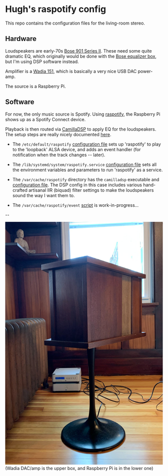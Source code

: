 # Hugh's raspotify config

This repo contains the configuration files for the living-room stereo.

## Hardware

Loudspeakers are early-70s [Bose 901 Series II](http://cabezal.com/pix/901-minidsp-ucd/owg_en_901_series2.pdf).  These need some quite dramatic EQ, which originally would
be done with the [Bose equalizer box](http://cabezal.com/pix/901-minidsp-ucd/Bose-901-III-equal.pdf), but I'm using DSP software instead.

Amplifier is a [Wadia 151](http://www.wadia.com/ContentsFiles/151_Tech_Sheet%20web.pdf), which is basically a very nice USB DAC power-amp.

The source is a Raspberry Pi.

## Software

For now, the only music source is Spotify.  Using [raspotify](https://github.com/dtcooper/raspotify),
the Raspberry Pi shows up as a Spotify Connect device.

Playback is then routed via [CamillaDSP](https://github.com/HEnquist/camilladsp) to apply EQ for the loudspeakers.  The setup steps are really nicely documented [here](https://github.com/HEnquist/camilladsp-config).

* The `/etc/default/raspotify` [configuration file](https://github.com/hughpyle/raspot/blob/master/var_cache_raspotify/etc_default_raspotify) sets up 'raspotify' to play to the 'loopback' ALSA device, and adds an event handler (for notification when the track changes -- later).

* The `/lib/systemd/system/raspotify.service` [configuration file](https://github.com/hughpyle/raspot/blob/master/var_cache_raspotify/lib_systemd_system_raspotify.service) sets all the environment variables and parameters to run 'raspotify' as a service.

* The `/var/cache/raspotify` directory has the `camilladsp` executable and [configuration file](https://github.com/hughpyle/raspot/blob/master/var_cache_raspotify/dsp.conf). The DSP config in this case includes various hand-crafted artisanal IIR (biquad) filter settings to make the loudspeakers sound the way I want them to.

* The `/var/cache/raspotify/event` [script](https://github.com/hughpyle/raspot/blob/master/var_cache_raspotify/event) is work-in-progress...

--

![Bose 901 and Wadia 151](pix/bose901-wadia.jpg "Bose 901 and Wadia 151")
(Wadia DAC/amp is the upper box, and Raspberry Pi is in the lower one)

